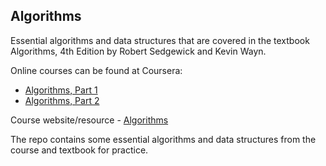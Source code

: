 ## Algorithms

Essential algorithms and data structures that are covered in the textbook Algorithms, 4th Edition by Robert Sedgewick and Kevin Wayn.

Online courses can be found at Coursera:
- [Algorithms, Part 1](https://www.coursera.org/learn/algorithms-part1)
- [Algorithms, Part 2](https://www.coursera.org/learn/algorithms-part2)

Course website/resource - [Algorithms](https://algs4.cs.princeton.edu/home/)

The repo contains some essential algorithms and data structures from the course and textbook for practice. 


